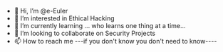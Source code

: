 - 👋 Hi, I’m @e-Euler
- 👀 I’m interested in Ethical Hacking
- 🌱 I’m currently learning ... who learns one thing at a time...
- 💞️ I’m looking to collaborate on Security Projects
- 📫 How to reach me ---if you don't know you don't need to know----

<!---
e-Euler/e-Euler is a ✨ special ✨ repository because its `README.md` (this file) appears on your GitHub profile.
You can click the Preview link to take a look at your changes.
--->
